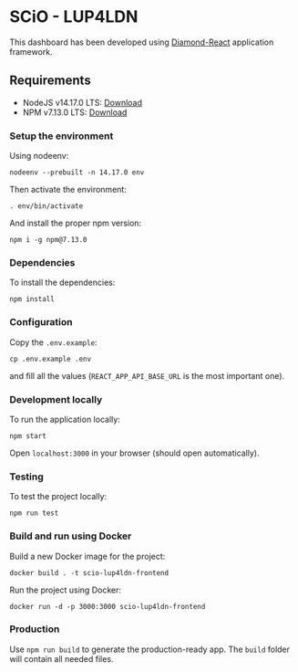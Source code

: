 # SCiO - LUP4LDN

This dashboard has been developed using [Diamond-React](https://www.primefaces.org/layouts/diamond-react) application framework.

## Requirements

- NodeJS v14.17.0 LTS: [Download](https://nodejs.org/)
- NPM v7.13.0 LTS: [Download](https://www.npmjs.com/get-npm)

### Setup the environment

Using nodeenv:

    nodeenv --prebuilt -n 14.17.0 env

Then activate the environment:

    . env/bin/activate

And install the proper npm version:

    npm i -g npm@7.13.0

### Dependencies

To install the dependencies:

    npm install

### Configuration

Copy the `.env.example`:

    cp .env.example .env

and fill all the values (`REACT_APP_API_BASE_URL` is the most important one).

### Development locally

To run the application locally:

    npm start

Open `localhost:3000` in your browser (should open automatically).

### Testing

To test the project locally:

    npm run test

### Build and run using Docker

Build a new Docker image for the project:

    docker build . -t scio-lup4ldn-frontend

Run the project using Docker:

    docker run -d -p 3000:3000 scio-lup4ldn-frontend

### Production

Use `npm run build` to generate the production-ready app. The `build` folder will contain all needed files.
